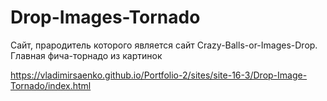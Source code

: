 # Drop-Images-Tornado
 
Сайт, прародитель которого является сайт Crazy-Balls-or-Images-Drop. Главная фича-торнадо из картинок

https://vladimirsaenko.github.io/Portfolio-2/sites/site-16-3/Drop-Image-Tornado/index.html
